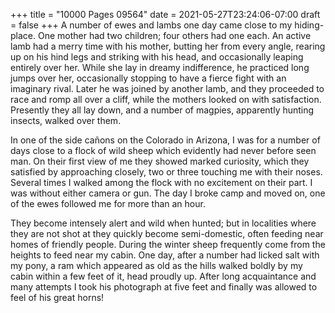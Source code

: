 +++
title = "10000 Pages 09564"
date = 2021-05-27T23:24:06-07:00
draft = false
+++
A number of ewes and lambs one day came close to my hiding-place. One mother had two children; four others had one each. An active lamb had a merry time with his mother, butting her from every angle, rearing up on his hind legs and striking with his head, and occasionally leaping entirely over her. While she lay in dreamy indifference, he practiced long jumps over her, occasionally stopping to have a fierce fight with an imaginary rival. Later he was joined by another lamb, and they proceeded to race and romp all over a cliff, while the mothers looked on with satisfaction. Presently they all lay down, and a number of magpies, apparently hunting insects, walked over them.

In one of the side cañons on the Colorado in Arizona, I was for a number of days close to a flock of wild sheep which evidently had never before seen man. On their first view of me they showed marked curiosity, which they satisfied by approaching closely, two or three touching me with their noses. Several times I walked among the flock with no excitement on their part. I was without either camera or gun. The day I broke camp and moved on, one of the ewes followed me for more than an hour.

They become intensely alert and wild when hunted; but in localities where they are not shot at they quickly become semi-domestic, often feeding near homes of friendly people. During the winter sheep frequently come from the heights to feed near my cabin. One day, after a number had licked salt with my pony, a ram which appeared as old as the hills walked boldly by my cabin within a few feet of it, head proudly up. After long acquaintance and many attempts I took his photograph at five feet and finally was allowed to feel of his great horns!
